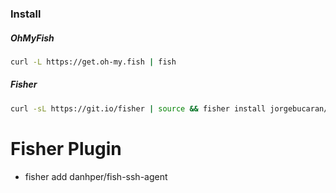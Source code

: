 ### Install

##### OhMyFish
```bash
curl -L https://get.oh-my.fish | fish
```

##### Fisher

```bash
curl -sL https://git.io/fisher | source && fisher install jorgebucaran/fisher
```

# Fisher Plugin

- fisher add danhper/fish-ssh-agent  
